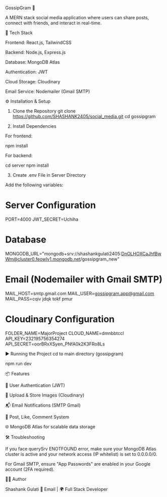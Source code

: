 GossipGram 📸

A MERN stack social media application where users can share posts, connect with friends, and interact in real-time.

🚀 Tech Stack

Frontend: React.js, TailwindCSS

Backend: Node.js, Express.js

Database: MongoDB Atlas

Authentication: JWT

Cloud Storage: Cloudinary

Email Service: Nodemailer (Gmail SMTP)

⚙️ Installation & Setup

1. Clone the Repository
   git clone https://github.com/SHASHANK2405/social_media.git
   cd gossipgram

2. Install Dependencies

For frontend:

npm install

For backend:

cd server
npm install

3. Create .env File in Server Directory

Add the following variables:

# Server Configuration

PORT=4000
JWT_SECRET=Uchiha

# Database

MONGODB_URL="mongodb+srv://shashankgulati2405:DnOLHOXCaJhfBwWm@cluster0.feowlv1.mongodb.net/gossipgram_new"

# Email (Nodemailer with Gmail SMTP)

MAIL_HOST=smtp.gmail.com
MAIL_USER=gossipgram.app@gmail.com
MAIL_PASS=cqiv jdqk tokf pmur

# Cloudinary Configuration

FOLDER_NAME=MajorProject
CLOUD_NAME=dmnbbtccl
API_KEY=232195756354274
API_SECRET=oorBRxXSyen_PNfA0k2K3FRo8Ls

▶️ Running the Project
cd to main directory (gossipgram)

npm run dev

📦 Features

🔐 User Authentication (JWT)

📸 Upload & Store Images (Cloudinary)

📬 Email Notifications (SMTP Gmail)

💬 Post, Like, Comment System

🌐 MongoDB Atlas for scalable data storage

🛠 Troubleshooting

If you face querySrv ENOTFOUND error, make sure your MongoDB Atlas cluster is active and your network access (IP whitelist) is set to 0.0.0.0/0.

For Gmail SMTP, ensure "App Passwords" are enabled in your Google account (2FA required).

👨‍💻 Author

Shashank Gulati
💌 Email
| 🌍 Full Stack Developer
